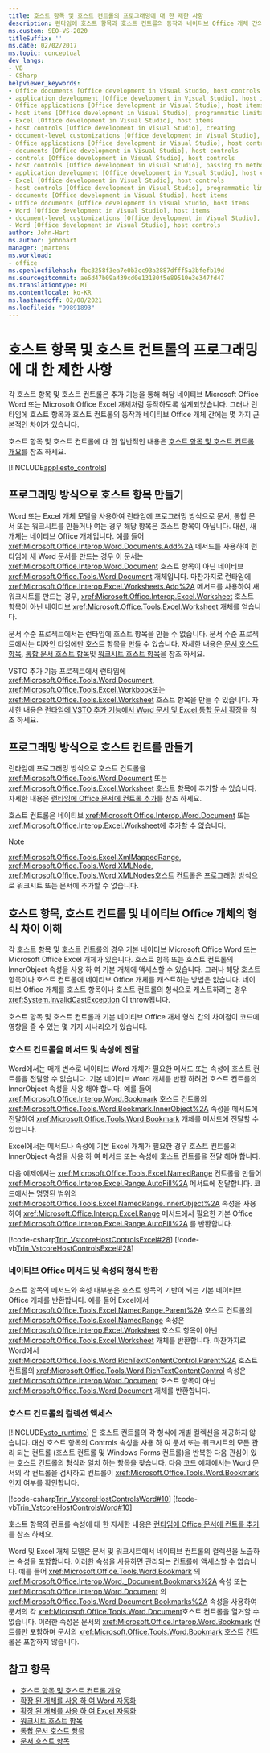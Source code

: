 ```yaml
---
title: 호스트 항목 및 호스트 컨트롤의 프로그래밍에 대 한 제한 사항
description: 런타임에 호스트 항목과 호스트 컨트롤의 동작과 네이티브 Office 개체 간의 기본적인 차이점에 대해 알아봅니다.
ms.custom: SEO-VS-2020
titleSuffix: ''
ms.date: 02/02/2017
ms.topic: conceptual
dev_langs:
- VB
- CSharp
helpviewer_keywords:
- Office documents [Office development in Visual Studio, host controls
- application development [Office development in Visual Studio], host items
- Office applications [Office development in Visual Studio], host items
- host items [Office development in Visual Studio], programmatic limitations
- Excel [Office development in Visual Studio], host items
- host controls [Office development in Visual Studio], creating
- document-level customizations [Office development in Visual Studio], host controls
- Office applications [Office development in Visual Studio], host controls
- documents [Office development in Visual Studio], host controls
- controls [Office development in Visual Studio], host controls
- host controls [Office development in Visual Studio], passing to methods and properties
- application development [Office development in Visual Studio], host controls
- Excel [Office development in Visual Studio], host controls
- host controls [Office development in Visual Studio], programmatic limitations
- documents [Office development in Visual Studio], host items
- Office documents [Office development in Visual Studio, host items
- Word [Office development in Visual Studio], host items
- document-level customizations [Office development in Visual Studio], host items
- Word [Office development in Visual Studio], host controls
author: John-Hart
ms.author: johnhart
manager: jmartens
ms.workload:
- office
ms.openlocfilehash: fbc3258f3ea7e0b3cc93a2887dfff5a3bfefb19d
ms.sourcegitcommit: ae6d47b09a439cd0e13180f5e89510e3e347fd47
ms.translationtype: MT
ms.contentlocale: ko-KR
ms.lasthandoff: 02/08/2021
ms.locfileid: "99891893"
---
```

# <a name="programmatic-limitations-of-host-items-and-host-controls"></a>호스트 항목 및 호스트 컨트롤의 프로그래밍에 대 한 제한 사항
  각 호스트 항목 및 호스트 컨트롤은 추가 기능을 통해 해당 네이티브 Microsoft Office Word 또는 Microsoft Office Excel 개체처럼 동작하도록 설계되었습니다. 그러나 런타임에 호스트 항목과 호스트 컨트롤의 동작과 네이티브 Office 개체 간에는 몇 가지 근본적인 차이가 있습니다.

 호스트 항목 및 호스트 컨트롤에 대 한 일반적인 내용은 [호스트 항목 및 호스트 컨트롤 개요](../vsto/host-items-and-host-controls-overview.md)를 참조 하세요.

 [!INCLUDE[appliesto_controls](../vsto/includes/appliesto-controls-md.md)]

## <a name="programmatically-create-host-items"></a>프로그래밍 방식으로 호스트 항목 만들기
 Word 또는 Excel 개체 모델을 사용하여 런타임에 프로그래밍 방식으로 문서, 통합 문서 또는 워크시트를 만들거나 여는 경우 해당 항목은 호스트 항목이 아닙니다. 대신, 새 개체는 네이티브 Office 개체입니다. 예를 들어 <xref:Microsoft.Office.Interop.Word.Documents.Add%2A> 메서드를 사용하여 런타임에 새 Word 문서를 만드는 경우 이 문서는 <xref:Microsoft.Office.Interop.Word.Document> 호스트 항목이 아닌 네이티브 <xref:Microsoft.Office.Tools.Word.Document> 개체입니다. 마찬가지로 런타임에 <xref:Microsoft.Office.Interop.Excel.Worksheets.Add%2A> 메서드를 사용하여 새 워크시트를 만드는 경우, <xref:Microsoft.Office.Interop.Excel.Worksheet> 호스트 항목이 아닌 네이티브 <xref:Microsoft.Office.Tools.Excel.Worksheet> 개체를 얻습니다.

 문서 수준 프로젝트에서는 런타임에 호스트 항목을 만들 수 없습니다. 문서 수준 프로젝트에서는 디자인 타임에만 호스트 항목을 만들 수 있습니다. 자세한 내용은 [문서 호스트 항목](../vsto/document-host-item.md), [통합 문서 호스트 항목](../vsto/workbook-host-item.md)및 [워크시트 호스트 항목](../vsto/worksheet-host-item.md)을 참조 하세요.

 VSTO 추가 기능 프로젝트에서 런타임에 <xref:Microsoft.Office.Tools.Word.Document>, <xref:Microsoft.Office.Tools.Excel.Workbook>또는 <xref:Microsoft.Office.Tools.Excel.Worksheet> 호스트 항목을 만들 수 있습니다. 자세한 내용은 [런타임에 VSTO 추가 기능에서 Word 문서 및 Excel 통합 문서 확장](../vsto/extending-word-documents-and-excel-workbooks-in-vsto-add-ins-at-run-time.md)을 참조 하세요.

## <a name="programmatically-create-host-controls"></a>프로그래밍 방식으로 호스트 컨트롤 만들기
 런타임에 프로그래밍 방식으로 호스트 컨트롤을 <xref:Microsoft.Office.Tools.Word.Document> 또는 <xref:Microsoft.Office.Tools.Excel.Worksheet> 호스트 항목에 추가할 수 있습니다. 자세한 내용은 [런타임에 Office 문서에 컨트롤 추가](../vsto/adding-controls-to-office-documents-at-run-time.md)를 참조 하세요.

 호스트 컨트롤은 네이티브 <xref:Microsoft.Office.Interop.Word.Document> 또는 <xref:Microsoft.Office.Interop.Excel.Worksheet>에 추가할 수 없습니다.

> [!NOTE]
> <xref:Microsoft.Office.Tools.Excel.XmlMappedRange>, <xref:Microsoft.Office.Tools.Word.XMLNode>, <xref:Microsoft.Office.Tools.Word.XMLNodes>호스트 컨트롤은 프로그래밍 방식으로 워크시트 또는 문서에 추가할 수 없습니다.

## <a name="understand-type-differences-between-host-items-host-controls-and-native-office-objects"></a>호스트 항목, 호스트 컨트롤 및 네이티브 Office 개체의 형식 차이 이해
 각 호스트 항목 및 호스트 컨트롤의 경우 기본 네이티브 Microsoft Office Word 또는 Microsoft Office Excel 개체가 있습니다. 호스트 항목 또는 호스트 컨트롤의 InnerObject 속성을 사용 하 여 기본 개체에 액세스할 수 있습니다. 그러나 해당 호스트 항목이나 호스트 컨트롤에 네이티브 Office 개체를 캐스트하는 방법은 없습니다. 네이티브 Office 개체를 호스트 항목이나 호스트 컨트롤의 형식으로 캐스트하려는 경우 <xref:System.InvalidCastException> 이 throw됩니다.

 호스트 항목 및 호스트 컨트롤과 기본 네이티브 Office 개체 형식 간의 차이점이 코드에 영향을 줄 수 있는 몇 가지 시나리오가 있습니다.

### <a name="pass-host-controls-to-methods-and-properties"></a>호스트 컨트롤을 메서드 및 속성에 전달
 Word에서는 매개 변수로 네이티브 Word 개체가 필요한 메서드 또는 속성에 호스트 컨트롤을 전달할 수 없습니다. 기본 네이티브 Word 개체를 반환 하려면 호스트 컨트롤의 InnerObject 속성을 사용 해야 합니다. 예를 들어 <xref:Microsoft.Office.Interop.Word.Bookmark> 호스트 컨트롤의 <xref:Microsoft.Office.Tools.Word.Bookmark.InnerObject%2A> 속성을 메서드에 전달하여 <xref:Microsoft.Office.Tools.Word.Bookmark> 개체를 메서드에 전달할 수 있습니다.

 Excel에서는 메서드나 속성에 기본 Excel 개체가 필요한 경우 호스트 컨트롤의 InnerObject 속성을 사용 하 여 메서드 또는 속성에 호스트 컨트롤을 전달 해야 합니다.

 다음 예제에서는 <xref:Microsoft.Office.Tools.Excel.NamedRange> 컨트롤을 만들어 <xref:Microsoft.Office.Interop.Excel.Range.AutoFill%2A> 메서드에 전달합니다. 코드에서는 명명된 범위의 <xref:Microsoft.Office.Tools.Excel.NamedRange.InnerObject%2A> 속성을 사용하여 <xref:Microsoft.Office.Interop.Excel.Range> 메서드에서 필요한 기본 Office <xref:Microsoft.Office.Interop.Excel.Range.AutoFill%2A> 를 반환합니다.

 [!code-csharp[Trin_VstcoreHostControlsExcel#28](../vsto/codesnippet/CSharp/Trin_VstcoreHostControlsExcelCS/Sheet1.cs#28)]
 [!code-vb[Trin_VstcoreHostControlsExcel#28](../vsto/codesnippet/VisualBasic/Trin_VstcoreHostControlsExcelVB/Sheet1.vb#28)]

### <a name="return-types-of-native-office-methods-and-properties"></a>네이티브 Office 메서드 및 속성의 형식 반환
 호스트 항목의 메서드와 속성 대부분은 호스트 항목의 기반이 되는 기본 네이티브 Office 개체를 반환합니다. 예를 들어 Excel에서 <xref:Microsoft.Office.Tools.Excel.NamedRange.Parent%2A> 호스트 컨트롤의 <xref:Microsoft.Office.Tools.Excel.NamedRange> 속성은 <xref:Microsoft.Office.Interop.Excel.Worksheet> 호스트 항목이 아닌 <xref:Microsoft.Office.Tools.Excel.Worksheet> 개체를 반환합니다. 마찬가지로 Word에서 <xref:Microsoft.Office.Tools.Word.RichTextContentControl.Parent%2A> 호스트 컨트롤의 <xref:Microsoft.Office.Tools.Word.RichTextContentControl> 속성은 <xref:Microsoft.Office.Interop.Word.Document> 호스트 항목이 아닌 <xref:Microsoft.Office.Tools.Word.Document> 개체를 반환합니다.

### <a name="access-collections-of-host-controls"></a>호스트 컨트롤의 컬렉션 액세스
 [!INCLUDE[vsto_runtime](../vsto/includes/vsto-runtime-md.md)] 은 호스트 컨트롤의 각 형식에 개별 컬렉션을 제공하지 않습니다. 대신 호스트 항목의 Controls 속성을 사용 하 여 문서 또는 워크시트의 모든 관리 되는 컨트롤 (호스트 컨트롤 및 Windows Forms 컨트롤)을 반복한 다음 관심이 있는 호스트 컨트롤의 형식과 일치 하는 항목을 찾습니다. 다음 코드 예제에서는 Word 문서의 각 컨트롤을 검사하고 컨트롤이 <xref:Microsoft.Office.Tools.Word.Bookmark>인지 여부를 확인합니다.

 [!code-csharp[Trin_VstcoreHostControlsWord#10](../vsto/codesnippet/CSharp/trin_vstcorehostcontrolsword/ThisDocument.cs#10)]
 [!code-vb[Trin_VstcoreHostControlsWord#10](../vsto/codesnippet/VisualBasic/Trin_VstcoreHostControlsWordVB/ThisDocument.vb#10)]

 호스트 항목의 컨트롤 속성에 대 한 자세한 내용은 [런타임에 Office 문서에 컨트롤 추가](../vsto/adding-controls-to-office-documents-at-run-time.md)를 참조 하세요.

 Word 및 Excel 개체 모델은 문서 및 워크시트에서 네이티브 컨트롤의 컬렉션을 노출하는 속성을 포함합니다. 이러한 속성을 사용하면 관리되는 컨트롤에 액세스할 수 없습니다. 예를 들어 <xref:Microsoft.Office.Tools.Word.Bookmark> 의 <xref:Microsoft.Office.Interop.Word._Document.Bookmarks%2A> 속성 또는 <xref:Microsoft.Office.Interop.Word.Document> 의 <xref:Microsoft.Office.Tools.Word.Document.Bookmarks%2A> 속성을 사용하여 문서의 각 <xref:Microsoft.Office.Tools.Word.Document>호스트 컨트롤을 열거할 수 없습니다. 이러한 속성은 문서의 <xref:Microsoft.Office.Interop.Word.Bookmark> 컨트롤만 포함하며 문서의 <xref:Microsoft.Office.Tools.Word.Bookmark> 호스트 컨트롤은 포함하지 않습니다.

## <a name="see-also"></a>참고 항목
- [호스트 항목 및 호스트 컨트롤 개요](../vsto/host-items-and-host-controls-overview.md)
- [확장 된 개체를 사용 하 여 Word 자동화](../vsto/automating-word-by-using-extended-objects.md)
- [확장 된 개체를 사용 하 여 Excel 자동화](../vsto/automating-excel-by-using-extended-objects.md)
- [워크시트 호스트 항목](../vsto/worksheet-host-item.md)
- [통합 문서 호스트 항목](../vsto/workbook-host-item.md)
- [문서 호스트 항목](../vsto/document-host-item.md)
